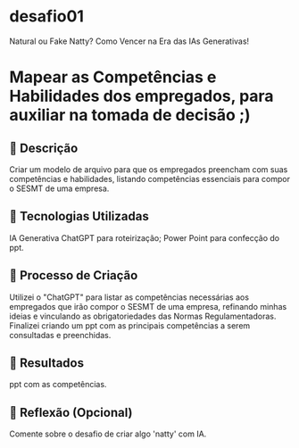 # desafio01
Natural ou Fake Natty? Como Vencer na Era das IAs Generativas!

# Mapear as Competências e Habilidades dos empregados, para auxiliar na tomada de decisão ;)

## 📒 Descrição
Criar um modelo de arquivo para que os empregados preencham com suas competências e habilidades, listando competências essenciais para compor o SESMT de uma empresa. 

## 🤖 Tecnologias Utilizadas
IA Generativa ChatGPT para roteirização;
Power Point para confecção do ppt.

## 🧐 Processo de Criação
Utilizei o "ChatGPT" para listar as competências necessárias aos empregados que irão compor o SESMT de uma empresa, refinando minhas ideias e vinculando as obrigatoriedades das Normas Regulamentadoras. 
Finalizei criando um ppt com as principais competências a serem consultadas e preenchidas. 

## 🚀 Resultados
ppt com as competências. 

## 💭 Reflexão (Opcional)
Comente sobre o desafio de criar algo 'natty' com IA.
